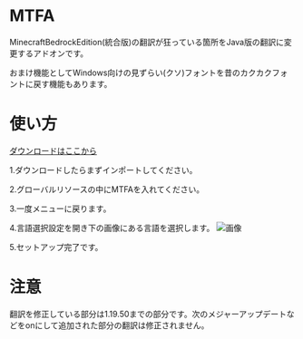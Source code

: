 # MTFA

MinecraftBedrockEdition(統合版)の翻訳が狂っている箇所をJava版の翻訳に変更するアドオンです。

おまけ機能としてWindows向けの見ずらい(クソ)フォントを昔のカクカクフォントに戻す機能もあります。

# 使い方

[ダウンロードはここから](https://github.com/HariBote1110/MTFA/releases)

1.ダウンロードしたらまずインポートしてください。

2.グローバルリソースの中にMTFAを入れてください。

3.一度メニューに戻ります。

4.言語選択設定を開き下の画像にある言語を選択します。
![画像](https://user-images.githubusercontent.com/86110351/215106542-a850124e-ac3c-40aa-ae64-016f2c87842c.png)

5.セットアップ完了です。

# 注意

翻訳を修正している部分は1.19.50までの部分です。次のメジャーアップデートなどをonにして追加された部分の翻訳は修正されません。

